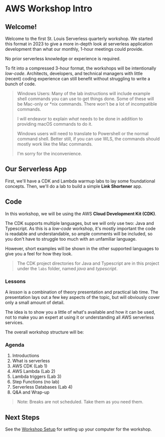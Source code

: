 # AWS Workshop Intro

## Welcome!

Welcome to the first St. Louis Serverless quarterly workshop. We started this format 
in 2023 to give a more in-depth look at serverless application development than what 
our monthly, 1-hour meetings could provide.

No prior serverless knowledge or experience is required.

To fit into a compressed 3-hour format, the workshops will be intentionally _low-code_. 
Architects, developers, and technical managers with little (recent) coding experience 
can still benefit without struggling to write a bunch of code.

> Windows Users: Many of the lab instructions will include example shell commands you can use to get things done.
> Some of these will be Mac-only or *nix commands. There won't be a lot of incompatible commands.
> 
> I will endeavor to explain _what_ needs to be done in addition to providing macOS commands to do it.
> 
> Windows users will need to translate to Powershell or the normal command shell. Better still, if you can use WLS, 
> the commands should mostly work like the Mac commands.
> 
> I'm sorry for the inconvenience.

## Our Serverless App

First, we'll have a CDK and Lambda warmup labs to lay some foundational concepts. Then, we'll do a lab 
to build a simple **Link Shortener** app.

## Code

In this workshop, we will be using the AWS **Cloud Development Kit (CDK)**.

The CDK supports multiple languages, but we will only use two: Java and Typescript. As 
this is a _low-code_ workshop, it's mostly important the code is readable and understandable, 
so ample comments will be included, so you don't have to struggle too much with an unfamiliar 
language.

However, short examples will be shown in the other supported languages to give you a feel 
for how they look.

> The CDK project directories for Java and Typescript are in this project under the `labs` folder, named _java_ and _typescript_.

### Lessons
A _lesson_ is a combination of theory presentation and practical lab time. The 
presentation lays out a few key aspects of the topic, but will obviously cover
only a small amount of detail.

The idea is to show you a little of what's available and how it can be used, 
not to make you an expert at using it or understanding all AWS serverless services.

The overall workshop structure will be:

### Agenda
  1. Introductions
  2. What is serverless
  3. AWS CDK (Lab 1)
  4. AWS Lambda (Lab 2)
  5. Lambda triggers (Lab 3)
  6. Step Functions (no lab)
  7. Serverless Databases (Lab 4)
  8. Q&A and Wrap-up

> Note: Breaks are not scheduled. Take them as you need them.

## Next Steps

See the [Workshop Setup](setup_instructions/workshop_setup.md) for setting up your computer for 
the workshop.
